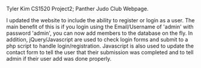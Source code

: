 Tyler Kim CS1520 Project2; Panther Judo Club Webpage.  

I updated the website to include the ability to register or login as a user.  The main benefit of this is if you login using the Email/Username of 'admin' with password 'admin', you can now add members to the database on the fly.
In addition, jQuery/Javascript are used to check login forms and submit to a php script to handle login/registration.  Javascript is also used to update the contact form to tell the user that their submission was completed and to tell admin if their user add was done properly.